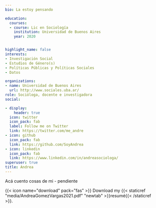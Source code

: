 ```yaml
---
bio: La estoy pensando

education:
  courses:
  - course: Lic en Sociología
    institution: Universidad de Buenos Aires
    year: 2020


highlight_name: false
interests:
- Investigación Social
- Estudios de Género(s)
- Políticas Públicas y Políticas Sociales
- Datos

organizations:
- name: Universidad de Buenos Aires  
  url: http://www.sociales.uba.ar/
role: Socióloga, docente e investigadora
social:

- display:
    header: true
  icon: twitter
  icon_pack: fab
  label: Follow me on Twitter
  link: https://twitter.com/me_andre
- icon: github
  icon_pack: fab
  link: https://github.com/SoyAndrea
- icon: linkedin
  icon_pack: fab
  link: https://www.linkedin.com/in/andreasociologa/
superuser: true
title: Andrea
---
```


Acá cuento cosas de mi - pendiente

{{< icon name="download" pack="fas" >}} Download my {{< staticref "media/AndreaGomezVargas2021.pdf" "newtab" >}}resumé{{< /staticref >}}.

